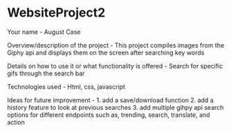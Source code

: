 # WebsiteProject2

Your name -
    August Case

Overview/description of the project -
    This project compiles images from the Giphy api and displays them on the screen after searching key words

Details on how to use it or what functionality is offered -
    Search for specific gifs through the search bar

Technologies used - 
    Html, css, javascript

Ideas for future improvement - 
    1. add a save/download function
    2. add a history feature to look at previous searches
    3. add multiple gihpy api search options for different endpoints
       such as, trending, search, translate, and action